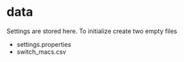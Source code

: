 # data

Settings are stored here. To initialize create two empty files

- settings.properties
- switch_macs.csv